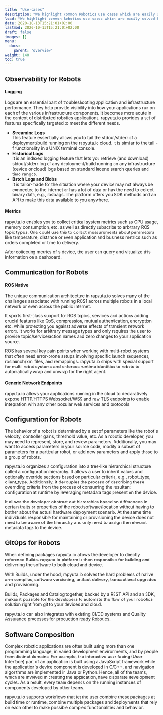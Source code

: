 ```yaml
---
title: "Use-cases"
description: "We highlight common Robotics use cases which are easily solved by using the rapyuta.io platform"
lead: "We highlight common Robotics use cases which are easily solved by using the rapyuta.io platform"
date: 2020-10-13T15:21:01+02:00
lastmod: 2020-10-13T15:21:01+02:00
draft: false
images: []
menu: 
  docs:
    parent: "overview"
weight: 140
toc: true
---
```


## Observability for Robots
#### Logging
Logs are an essential part of troubleshooting application and infrastructure
performance. They help provide visibility into how your applications
run on each of the various infrastructure components. It becomes more acute in the context of distributed robotics applications. rapyuta.io provides a
set of features specifically targeted to meet the different needs.

* **Streaming Logs**        
  This feature essentially allows you to tail the stdout/stderr of a
  deployment/build running on the rapyuta.io cloud. It is similar to
  the tail -f functionality in a UNIX terminal console.
* **Historical Logs**    
  It is an indexed logging feature that lets you retrieve (and download)
  stdout/stderr log of any deployment/build running on any
  infrastructure (device or cloud) logs based on standard
  lucene search queries and time ranges.
* **Batch Logs and Blobs**    
  It is tailor-made for the situation where your device may not
  always be connected to the internet or has a lot of data or has the
  need to collect binary data, e.g., rosbags. The platform offers you
  SDK methods and an API to make this data available to you anywhere.

#### Metrics
rapyuta.io enables you to collect critical system metrics such
as CPU usage, memory consumption, etc. as well as directly subscribe
to arbitrary ROS topic types. One could use this to collect measurements
about parameters like temperature, distance or even application and
business metrics such as orders completed or time to delivery.

After collecting metrics of s device, the user can query and visualize this information on a dashboard.

## Communication for Robots
#### ROS Native
The unique communication architecture in rapyuta.io solves many of
the challenges associated with running ROS1 across multiple robots
in a local network or even across the public internet.

It sports first-class support for ROS topics, services and actions
adding crucial features like QoS, compression, mutual authentication,
encryption etc. while protecting you against adverse effects of
transient network errors. It works for arbitrary message types
and only requires the user to provide topic/service/action names
and zero changes to your application source.

ROS has several key pain points when working with multi-robot
systems that often need error-prone setups involving specific
launch sequences, roslaunch/xml files, and remappings.
rapyuta.io ships with special support for multi-robot systems
and enforces runtime identities to robots to automatically
wrap and unwrap for the right agent.

#### Generic Network Endpoints
rapyuta.io allows your applications running in the cloud to declaratively
expose HTTP/HTTPS Websocket/WSS and raw TLS endpoints to enable
integration with any other popular web services and protocols.

## Configuration for Robots
The behavior of a robot is determined by a set of parameters like
the robot's velocity, controller gains, threshold value, etc. As a
robotic developer, you may need to represent, store, and review
parameters. Additionally, you may want to access parameters in your
source code, modify a subset of parameters for a particular robot,
or add new parameters and apply those to a group of robots.

rapyuta.io organizes a configuration into a tree-like hierarchical
structure called a configuration hierarchy. It allows a user to
inherit values and optionally override sections based on
particular criteria, e.g., robot_type, client_type.
Additionally, it decouples the process of describing these overriding
criteria from the process of consuming the resultant configuration
at runtime by leveraging metadata tags present on the device.

It allows the developer abstract out hierarchies based on
differences in certain traits or properties of the
robot/software/location without having to bother about the actual
hardware deployment scenario. At the same time individuals responsible for
maintaining or provisioning the device does not need to be aware
of the hierarchy and only need to assign the relevant metadata
tags to the device.

## GitOps for Robots
When defining packages rapyuta.io allows the developer to directly
reference Builds. rapyuta.io platform is then responsible for building 
and delivering the software to both cloud and device.

With Builds, under the hood, rapyuta.io solves the hard problems of native arm
compiles, software versioning, artifact delivery, transactional
upgrades and provisioning.

Builds, Packages and Catalog together, backed by a REST API and an SDK, makes it
possible for the developers to automate the flow of your robotics solution 
right from git to your devices and cloud. 

rapyuta.io can also integrates with existing CI/CD systems and Quality
Assurance processes for production ready Robotics.

## Software Composition
Complex robotic applications are often built using more than one
programming language, in varied development environments, and by
people from distinct domains. For example, the interactive user
facing (User Interface) part of an application is built using
a JavaScript framework while the application's device component
is developed in C/C++, and navigation algorithms are implemented
in Java or Python. Hence, all of the teams, which are involved in
creating the application, have disparate development cycles. As a result,
every team depends on the running instances of components developed
by other teams.

rapyuta.io supports workflows that let the user combine these
packages at build time or runtime, combine multiple packages
and deployments that rely on each other to make possible
complex functionalities and behavior.